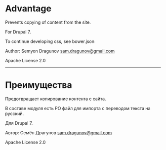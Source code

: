 # Advantage

Prevents copying of content from the site.

For Drupal 7.

To continue developing css, see bower.json

Author: Semyon Dragunov [sam.dragunov@gmail.com](sam.dragunov@gmail.com)

Apache License 2.0

***
# Преимущества

Предотвращает копирование контента с сайта.

В составе модуля есть PO файл для импорта с переводом текста на русский.

Для Drupal 7.

Автор: Семён Драгунов [sam.dragunov@gmail.com](sam.dragunov@gmail.com)

Apache License 2.0